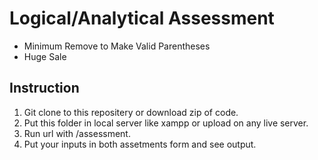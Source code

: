 
# Logical/Analytical Assessment

- Minimum Remove to Make Valid Parentheses
- Huge Sale

## Instruction

1. Git clone to this repositery or download zip of code.
2. Put this folder in local server like xampp or upload on any live server.
3. Run url with /assessment.
4. Put your inputs in both assetments form and see output.